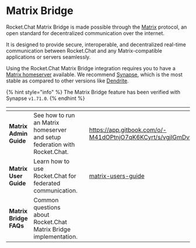 # Matrix Bridge

Rocket.Chat Matrix Bridge is made possible through the [Matrix](https://matrix.org/docs/guides/introduction#what-is-matrix) protocol, an open standard for decentralized communication over the internet.

It is designed to provide secure, interoperable, and decentralized real-time communication between Rocket.Chat and any Matrix-compatible applications or servers seamlessly.

Using the Rocket.Chat Matrix Bridge integration requires you to have a [Matrix homeserver](https://matrix.org/docs/guides/introduction#how-does-it-work) available. We recommend [Synapse](https://matrix-org.github.io/synapse/latest/), which is the most stable as compared to other versions like [Dendrite](https://github.com/matrix-org/dendrite).

{% hint style="info" %}
The Matrix Bridge feature has been verified with Synapse `v1.71.0`.
{% endhint %}

<table data-view="cards"><thead><tr><th></th><th></th><th></th><th data-hidden data-card-target data-type="content-ref"></th></tr></thead><tbody><tr><td><strong>Matrix Admin Guide</strong></td><td>See how to run an Matrix homeserver and setup federation with Rocket.Chat.</td><td></td><td><a href="https://app.gitbook.com/o/-M41dOPtnjO7qK6KCyrt/s/vgjIGmDvwCULcQzoh1sE/">https://app.gitbook.com/o/-M41dOPtnjO7qK6KCyrt/s/vgjIGmDvwCULcQzoh1sE/</a></td></tr><tr><td><strong>Matrix User Guide</strong></td><td>Learn how to use Rocket.Chat for federated communication.</td><td></td><td><a href="matrix-users-guide/">matrix-users-guide</a></td></tr><tr><td><strong>Matrix Bridge FAQs</strong></td><td>Common questions about Rocket.Chat Matrix Bridge implementation.</td><td></td><td></td></tr></tbody></table>
